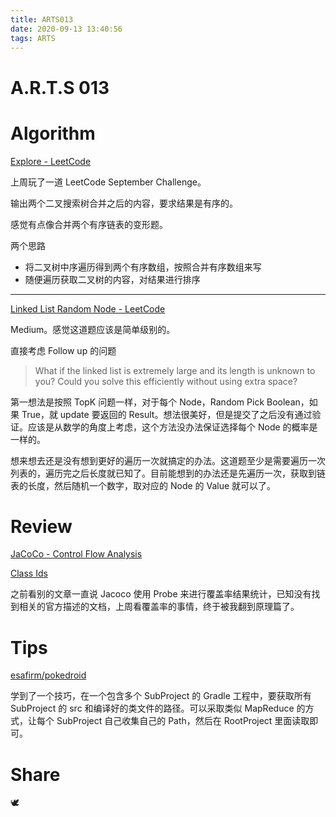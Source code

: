 ```yaml
---
title: ARTS013
date: 2020-09-13 13:40:56
tags: ARTS
---
```

# A.R.T.S 013
<!--more-->

# Algorithm

[Explore - LeetCode](https://leetcode.com/explore/challenge/card/september-leetcoding-challenge/554/week-1-september-1st-september-7th/3449/)

上周玩了一道 LeetCode September Challenge。

输出两个二叉搜索树合并之后的内容，要求结果是有序的。

感觉有点像合并两个有序链表的变形题。

两个思路

- 将二叉树中序遍历得到两个有序数组，按照合并有序数组来写
- 随便遍历获取二叉树的内容，对结果进行排序

---

[Linked List Random Node - LeetCode](https://leetcode.com/problems/linked-list-random-node/)

Medium。感觉这道题应该是简单级别的。

直接考虑 Follow up 的问题

> What if the linked list is extremely large and its length is unknown to you? Could you solve this efficiently without using extra space?

第一想法是按照 TopK 问题一样，对于每个 Node，Random Pick Boolean，如果 True，就 update 要返回的 Result。想法很美好，但是提交了之后没有通过验证。应该是从数学的角度上考虑，这个方法没办法保证选择每个 Node 的概率是一样的。

想来想去还是没有想到更好的遍历一次就搞定的办法。这道题至少是需要遍历一次列表的，遍历完之后长度就已知了。目前能想到的办法还是先遍历一次，获取到链表的长度，然后随机一个数字，取对应的 Node 的 Value 就可以了。

# Review

[JaCoCo - Control Flow Analysis](https://www.jacoco.org/jacoco/trunk/doc/flow.html)

[Class Ids](https://www.jacoco.org/jacoco/trunk/doc/classids.html)

之前看别的文章一直说 Jacoco 使用 Probe 来进行覆盖率结果统计，已知没有找到相关的官方描述的文档，上周看覆盖率的事情，终于被我翻到原理篇了。

# Tips

[esafirm/pokedroid](https://github.com/esafirm/pokedroid/blob/master/gradle/jacoco.gradle)

学到了一个技巧，在一个包含多个 SubProject 的 Gradle 工程中，要获取所有 SubProject 的 src 和编译好的类文件的路径。可以采取类似 MapReduce 的方式，让每个 SubProject 自己收集自己的 Path，然后在 RootProject 里面读取即可。

# Share

🕊️
